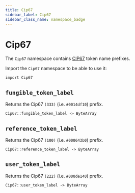 ```yaml
---
title: Cip67
sidebar_label: Cip67
sidebar_class_name: namespace_badge
---
```


# <span className="namespace_badge">Cip67</span>

The `Cip67` namespace contains [CIP67](https://cips.cardano.org/cip/CIP-67) token name prefixes.

Import the `Cip67` namespace to be able to use it:

```helios
import Cip67
```

## `fungible_token_label`

Returns the Cip67 `(333)` (i.e. `#0014df10`) prefix.

```helios
Cip67::fungible_token_label -> ByteArray
```

## `reference_token_label`

Returns the Cip67 `(100)` (i.e. `#000643b0`) prefix.

```helios
Cip67::reference_token_label -> ByteArray
```

## `user_token_label`

Returns the Cip67 `(222)` (i.e. `#000de140`) prefix.

```helios
Cip67::user_token_label -> ByteArray
```